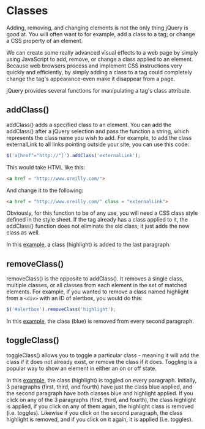 # Classes

Adding, removing, and changing elements is not the only thing jQuery is good at. You will often want to for example, add a class to a tag; or change a CSS property of an element.

We can create some really advanced visual effects to a web page by simply using JavaScript to add, remove, or change a class applied to an element. Because web browsers process and implement CSS instructions very quickly and efficiently, by simply adding a class to a tag could completely change the tag's appearance-even make it disappear from a page.

jQuery provides several functions for manipulating a tag's class attribute.

## addClass()

addClass() adds a specified class to an element. You can add the addClass() after a jQuery selection and pass the function a string, which represents the class name you wish to add. For example, to add the class externalLink to all links pointing outside your site, you can use this code:

```js
$('a[href^="http://"]').addClass('externalLink');
```

This would take HTML like this:

```html
<a href = "http://www.oreilly.com/">
```

And change it to the following:

```html
<a href = "http://www.oreilly.com/" class = "externalLink">
```

Obviously, for this function to be of any use, you will need a CSS class style defined in the style sheet. If the tag already has a class applied to it, the addClass() function does not eliminate the old class; it just adds the new class as well.

In this <a href="archives/examples/addclass.htm" target = "_ blank">example</a>, a class (highlight) is added to the last paragraph.


## removeClass()

removeClass() is the opposite to addClass(). It removes a single class, multiple classes, or all classes from each element in the set of matched elements. For example, if you wanted to remove a class named highlight from a `<div>` with an ID of alertbox, you would do this:

```js
$('#alertbox').removeClass('highlight');
```

In this <a href="archives/examples/removeclass.htm" target = "_ blank">example</a>, the class (blue) is removed from every second paragraph.


## toggleClass()

toggleClass() allows you to toggle a particular class - meaning it will add the class if it does not already exist, or remove the class if it does. Toggling is a popular way to show an element in either an on or off state.

In this <a href="archives/examples/toggleclass.htm" target = "_ blank">example</a>, the class (highlight) is toggled on every paragraph. Initially, 3 paragraphs (first, third, and fourth) have just the class blue applied, and the second paragraph have both classes blue and highlight applied. If you click on any of the 3 paragraphs (first, third, and fourth), the class highlight is applied, if you click on any of them again, the highlight class is removed (i.e. toggles). Likewise if you click on the second paragraph, the class highlight is removed, and if you click on it again, it is applied (i.e. toggles).
